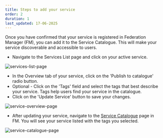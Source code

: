 ```yaml
---
title: Steps to add your service
order: 2
duration: 1
last_updated: 17-06-2025
---
```


Once you have confirmed that your service is registered in Federation Manager (FM), you can add it to the Service Catalogue. This will make your service discoverable and accessible to users.

- Navigate to the Services List page and click on your active service.

![services-list-page](/assets/images/include-service-in-service-catalogue/service-list-page.png)

- In the Overview tab of your service, click on the 'Publish to catalogue' radio button.
- Optional - Click on the 'Tags' field and select the tags that best describe your service. Tags help users find your service in the catalogue. 
- Click on the 'Update Service' button to save your changes.

![service-overview-page](/assets/images/include-service-in-service-catalogue/service-overview-page.png)

- After updating your service, navigate to the [Service Catalogue](https://manager.test.aaf.edu.au/service_catalogue) page in FM. You will see your service listed with the tags you selected.

![service-catalogue-page](/assets/images/include-service-in-service-catalogue/service-catalogue-page.png)
